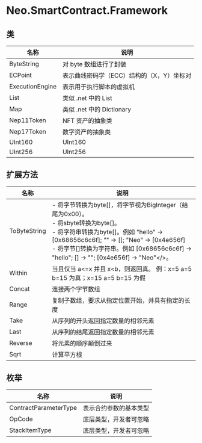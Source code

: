 # Neo.SmartContract.Framework

## 类

| 名称            | 说明                                      |
| --------------- | ----------------------------------------- |
| ByteString      | 对 byte 数组进行了封装                    |
| ECPoint         | 表示曲线密码学（ECC）结构的（X，Y）坐标对 |
| ExecutionEngine | 表示用于执行脚本的虚拟机                  |
| List            | 类似 .net 中的 List                       |
| Map             | 类似 .net 中的 Dictionary                 |
| Nep11Token      | NFT 资产的抽象类                          |
| Nep17Token      | 数字资产的抽象类                          |
| UInt160         | UInt160                                   |
| UInt256         | UInt256                                   |


## 扩展方法

| 名称         | 说明                                                         |
| ------------ | ------------------------------------------------------------ |
| ToByteString | - 将字节转换为byte[]，将字节视为BigInteger（结尾为0x00）。<br/>- 将sbyte转换为byte[]。<br/>- 将字符串转换为byte[]。例如 "hello" -> [0x68656c6c6f]; "" -> []; "Neo" -> [0x4e656f]<br/>- 将字节[]转换为字符串。例如 [0x68656c6c6f] -> "hello"; [] -> ""; [0x4e656f] -> "Neo"</>。 |
| Within       | 当且仅当 a<=x 并且 x<b，则返回真。 例：x=5 a=5 b=15 为真；x=15 a=5 b=15 为假 |
| Concat       | 连接两个字节数组                                             |
| Range        | 复制子数组，要求从指定位置开始，并具有指定的长度             |
| Take         | 从序列的开头返回指定数量的相邻元素                           |
| Last         | 从序列的结尾返回指定数量的相邻元素                           |
| Reverse      | 将元素的顺序颠倒过来                                         |
| Sqrt         | 计算平方根                                                   |

## 枚举

| 名称                  | 说明                   |
| --------------------- | ---------------------- |
| ContractParameterType | 表示合约参数的基本类型 |
| OpCode                | 底层类型，开发者可忽略 |
| StackItemType         | 底层类型，开发者可忽略 |

